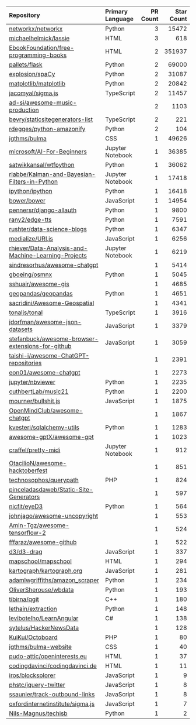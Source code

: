 | Repository | Primary Language | PR Count | Star Count |
| :-- | :-- | --: | --: |
| [networkx/networkx](https://github.com/networkx/networkx) | Python | 3 | 15472 |
| [michaelhelmick/lassie](https://github.com/michaelhelmick/lassie) | HTML | 3 | 618 |
| [EbookFoundation/free-programming-books](https://github.com/EbookFoundation/free-programming-books) | HTML | 2 | 351937 |
| [pallets/flask](https://github.com/pallets/flask) | Python | 2 | 69000 |
| [explosion/spaCy](https://github.com/explosion/spaCy) | Python | 2 | 31087 |
| [matplotlib/matplotlib](https://github.com/matplotlib/matplotlib) | Python | 2 | 20842 |
| [jacomyal/sigma.js](https://github.com/jacomyal/sigma.js) | TypeScript | 2 | 11457 |
| [ad-si/awesome-music-production](https://github.com/ad-si/awesome-music-production) |  | 2 | 1103 |
| [bevry/staticsitegenerators-list](https://github.com/bevry/staticsitegenerators-list) | TypeScript | 2 | 221 |
| [rdegges/python-amazonify](https://github.com/rdegges/python-amazonify) | Python | 2 | 104 |
| [jgthms/bulma](https://github.com/jgthms/bulma) | CSS | 1 | 49626 |
| [microsoft/AI-For-Beginners](https://github.com/microsoft/AI-For-Beginners) | Jupyter Notebook | 1 | 36385 |
| [satwikkansal/wtfpython](https://github.com/satwikkansal/wtfpython) | Python | 1 | 36062 |
| [rlabbe/Kalman-and-Bayesian-Filters-in-Python](https://github.com/rlabbe/Kalman-and-Bayesian-Filters-in-Python) | Jupyter Notebook | 1 | 17418 |
| [ipython/ipython](https://github.com/ipython/ipython) | Python | 1 | 16418 |
| [bower/bower](https://github.com/bower/bower) | JavaScript | 1 | 14954 |
| [pennersr/django-allauth](https://github.com/pennersr/django-allauth) | Python | 1 | 9800 |
| [rany2/edge-tts](https://github.com/rany2/edge-tts) | Python | 1 | 7591 |
| [rushter/data-science-blogs](https://github.com/rushter/data-science-blogs) | Python | 1 | 6347 |
| [medialize/URI.js](https://github.com/medialize/URI.js) | JavaScript | 1 | 6256 |
| [rhiever/Data-Analysis-and-Machine-Learning-Projects](https://github.com/rhiever/Data-Analysis-and-Machine-Learning-Projects) | Jupyter Notebook | 1 | 6219 |
| [sindresorhus/awesome-chatgpt](https://github.com/sindresorhus/awesome-chatgpt) |  | 1 | 5414 |
| [gboeing/osmnx](https://github.com/gboeing/osmnx) | Python | 1 | 5045 |
| [sshuair/awesome-gis](https://github.com/sshuair/awesome-gis) |  | 1 | 4685 |
| [geopandas/geopandas](https://github.com/geopandas/geopandas) | Python | 1 | 4651 |
| [sacridini/Awesome-Geospatial](https://github.com/sacridini/Awesome-Geospatial) |  | 1 | 4341 |
| [tonaljs/tonal](https://github.com/tonaljs/tonal) | TypeScript | 1 | 3916 |
| [jdorfman/awesome-json-datasets](https://github.com/jdorfman/awesome-json-datasets) | JavaScript | 1 | 3379 |
| [stefanbuck/awesome-browser-extensions-for-github](https://github.com/stefanbuck/awesome-browser-extensions-for-github) | JavaScript | 1 | 3059 |
| [taishi-i/awesome-ChatGPT-repositories](https://github.com/taishi-i/awesome-ChatGPT-repositories) |  | 1 | 2391 |
| [eon01/awesome-chatgpt](https://github.com/eon01/awesome-chatgpt) |  | 1 | 2273 |
| [jupyter/nbviewer](https://github.com/jupyter/nbviewer) | Python | 1 | 2235 |
| [cuthbertLab/music21](https://github.com/cuthbertLab/music21) | Python | 1 | 2200 |
| [mourner/bullshit.js](https://github.com/mourner/bullshit.js) | JavaScript | 1 | 1875 |
| [OpenMindClub/awesome-chatgpt](https://github.com/OpenMindClub/awesome-chatgpt) |  | 1 | 1867 |
| [kvesteri/sqlalchemy-utils](https://github.com/kvesteri/sqlalchemy-utils) | Python | 1 | 1283 |
| [awesome-gptX/awesome-gpt](https://github.com/awesome-gptX/awesome-gpt) |  | 1 | 1023 |
| [craffel/pretty-midi](https://github.com/craffel/pretty-midi) | Jupyter Notebook | 1 | 912 |
| [OtacilioN/awesome-hacktoberfest](https://github.com/OtacilioN/awesome-hacktoberfest) |  | 1 | 851 |
| [technosophos/querypath](https://github.com/technosophos/querypath) | PHP | 1 | 824 |
| [pinceladasdaweb/Static-Site-Generators](https://github.com/pinceladasdaweb/Static-Site-Generators) |  | 1 | 597 |
| [nicfit/eyeD3](https://github.com/nicfit/eyeD3) | Python | 1 | 564 |
| [johnjago/awesome-uncopyright](https://github.com/johnjago/awesome-uncopyright) |  | 1 | 553 |
| [Amin-Tgz/awesome-tensorflow-2](https://github.com/Amin-Tgz/awesome-tensorflow-2) |  | 1 | 524 |
| [fffaraz/awesome-github](https://github.com/fffaraz/awesome-github) |  | 1 | 522 |
| [d3/d3-drag](https://github.com/d3/d3-drag) | JavaScript | 1 | 337 |
| [mapschool/mapschool](https://github.com/mapschool/mapschool) | HTML | 1 | 294 |
| [kartograph/kartograph.org](https://github.com/kartograph/kartograph.org) | JavaScript | 1 | 281 |
| [adamlwgriffiths/amazon_scraper](https://github.com/adamlwgriffiths/amazon_scraper) | Python | 1 | 234 |
| [OliverSherouse/wbdata](https://github.com/OliverSherouse/wbdata) | Python | 1 | 193 |
| [tibirna/qgit](https://github.com/tibirna/qgit) | C++ | 1 | 180 |
| [lethain/extraction](https://github.com/lethain/extraction) | Python | 1 | 148 |
| [levibotelho/LearnAngular](https://github.com/levibotelho/LearnAngular) | C# | 1 | 138 |
| [sytelus/HackerNewsData](https://github.com/sytelus/HackerNewsData) |  | 1 | 128 |
| [KuiKui/Octoboard](https://github.com/KuiKui/Octoboard) | PHP | 1 | 80 |
| [jgthms/bulma-website](https://github.com/jgthms/bulma-website) | CSS | 1 | 40 |
| [pudo-attic/openinterests.eu](https://github.com/pudo-attic/openinterests.eu) | HTML | 1 | 37 |
| [codingdavinci/codingdavinci.de](https://github.com/codingdavinci/codingdavinci.de) | HTML | 1 | 11 |
| [iros/blocksplorer](https://github.com/iros/blocksplorer) | JavaScript | 1 | 9 |
| [phstc/jquery-twitter](https://github.com/phstc/jquery-twitter) | JavaScript | 1 | 8 |
| [ssaunier/track-outbound-links](https://github.com/ssaunier/track-outbound-links) | JavaScript | 1 | 8 |
| [oxfordinternetinstitute/sigma.js](https://github.com/oxfordinternetinstitute/sigma.js) | JavaScript | 1 | 7 |
| [Nils-Magnus/techisb](https://github.com/Nils-Magnus/techisb) | Python | 1 | 2 |
